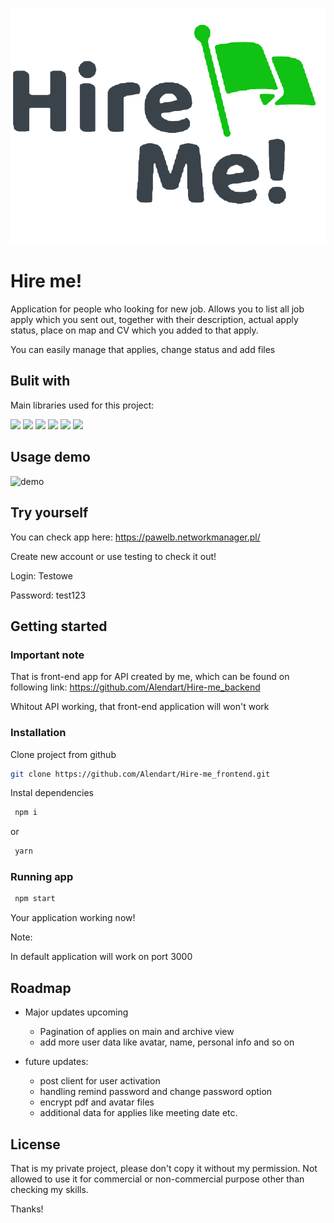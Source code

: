 ![Logo](src/Hire_me_logo.png)

# Hire me!

Application for people who looking for new job. Allows you to list all job apply which you sent out, together with their
description, actual apply status, place on map and CV which you added to that apply.

You can easily manage that applies, change status and add files

## Bulit with

Main libraries used for this project:



<img src="https://img.shields.io/badge/-Typescript-20232b?logo=typescript&logoColor=3178C6&style=for-the-badge">

<img src="https://img.shields.io/badge/-React-20232b?logo=react&logoColor=61DAFB&style=for-the-badge">

<img src="https://img.shields.io/badge/-React%20Router-20232b?logo=react%20router&logoColor=CA4245&style=for-the-badge">

<img src="https://img.shields.io/badge/-Create%20React%20App-20232b?logo=Create%20React%20App&logoColor=09D3AC&style=for-the-badge">

<img src="https://img.shields.io/badge/-Formik-20232b?logo=react%20hook%20form&logoColor=61DAFB&style=for-the-badge">

<img src="https://img.shields.io/badge/-Leaflet-20232b?logo=leaflet&logoColor=199900&style=for-the-badge" >

## Usage demo

![demo](https://user-images.githubusercontent.com/111238215/230797806-a8a9f28e-e6a9-404c-9e23-00ba835d93a4.gif)

## Try yourself

You can check app here: https://pawelb.networkmanager.pl/

Create new account or use testing to check it out!

Login: Testowe

Password: test123

## Getting started

### Important note

That is front-end app for API created by me, which can be found on following
link: https://github.com/Alendart/Hire-me_backend

Whitout API working, that front-end application will won't work

### Installation

Clone project from github

```bash
git clone https://github.com/Alendart/Hire-me_frontend.git
```

Instal dependencies

```bash
 npm i
```

or

```bash
 yarn
```

### Running app

```bash
 npm start
```

Your application working now!

Note:

In default application will work on port 3000

## Roadmap

- Major updates upcoming
  - Pagination of applies on main and archive view
  - add more user data like avatar, name, personal info and so on

- future updates:
  - post client for user activation
  - handling remind password and change password option
  - encrypt pdf and avatar files
  - additional data for applies like meeting date etc.

## License

That is my private project, please don't copy it without my permission. Not allowed to use it for commercial or
non-commercial purpose other than checking my skills.

Thanks!